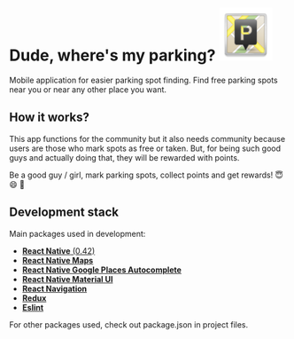 # Dude, where's my parking? ![](app/images/logo.png "Dude, where's my parking?")

Mobile application for easier parking spot finding.
Find free parking spots near you or near any other place you want.





## How it works?

This app functions for the community but it also needs community because users are those who mark spots as free or taken.
But, for being such good guys and actually doing that, they will be rewarded with points.

Be a good guy / girl, mark parking spots, collect points and get rewards!  :innocent: :smile:  :gift:


## Development stack

Main packages used in development:
* [**React Native** (0.42)](http://facebook.github.io/react-native/releases/0.42/ "Documentation")
* [**React Native Maps**](https://github.com/airbnb/react-native-maps "Documentation")
* [**React Native Google Places Autocomplete**](https://github.com/FaridSafi/react-native-google-places-autocomplete "Documentation")
* [**React Native Material UI**](https://github.com/xotahal/react-native-material-ui "Documentation")
* [**React Navigation**](https://reactnavigation.org/ "Documentation")
* [**Redux**](http://redux.js.org/ "Documentation")
* [**Eslint**](http://eslint.org/ "Documentation")

For other packages used, check out package.json in project files.